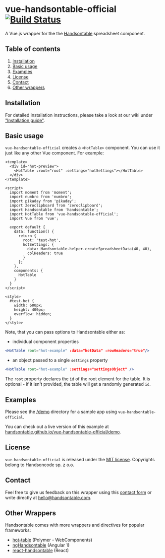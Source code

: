 # vue-handsontable-official  [![Build Status](https://travis-ci.org/handsontable/vue-handsontable-official.png?branch=master)](https://travis-ci.org/handsontable/vue-handsontable-official)
A Vue.js wrapper for the the [Handsontable](https://github.com/handsontable/handsontable) spreadsheet component.

## Table of contents
1. [Installation](#installation)
2. [Basic usage](#basic-usage)
3. [Examples](#examples)
4. [License](#license)
5. [Contact](#contact)
6. [Other wrappers](#other-wrappers)

## Installation

For detailed installation instructions, please take a look at our wiki under ["Installation guide"](https://github.com/handsontable/vue-handsontable-official/wiki/Installation-guide).

## Basic usage
`vue-handsontable-official` creates a `<HotTable>` component. You can use it just like any other Vue component. For example:

```
<template>
  <div id="hot-preview">
    <HotTable :root="root" :settings="hotSettings"></HotTable>
  </div>
</template>

<script>
  import moment from 'moment';
  import numbro from 'numbro';
  import pikaday from 'pikaday';
  import Zeroclipboard from 'zeroclipboard';
  import Handsontable from 'handsontable';
  import HotTable from 'vue-handsontable-official';
  import Vue from 'vue';

  export default {
    data: function() {
      return {
        root: 'test-hot',
        hotSettings: {
          data: Handsontable.helper.createSpreadsheetData(40, 40),
          colHeaders: true
        }
      };
    },
    components: {
      HotTable
    }
  }
</script>

<style>
  #test-hot {
    width: 600px;
    height: 400px;
    overflow: hidden;
  }
</style>
```

Note, that you can pass options to Handsontable either as:
* individual component properties
```jsx
<HotTable root="hot-example" :data="hotData" :rowHeaders="true"/>
```
* an object passed to a single `settings` property
```jsx
<HotTable root="hot-example" :settings="settingsObject" />
```

The `root` property declares the `id` of the root element for the table. It is optional - if it isn't provided, the table will get a randomly generated `id`.

## Examples
Please see the [/demo](https://github.com/handsontable/vue-handsontable-official/tree/master/demo) directory for a sample app using `vue-handsontable-official`. 

You can check out a live version of this example at [handsontable.github.io/vue-handsontable-official/demo](https://handsontable.github.io/vue-handsontable-official/demo).

## License
`vue-handsontable-official` is released under the [MIT license](https://github.com/handsontable/vue-handsontable-official/blob/master/LICENSE).
Copyrights belong to Handsoncode sp. z o.o.

## Contact
Feel free to give us feedback on this wrapper using this [contact form](https://handsontable.com/contact.html) or write directly at hello@handsontable.com.

## Other Wrappers
Handsontable comes with more wrappers and directives for popular frameworks:

- [hot-table](https://github.com/handsontable/hot-table) (Polymer - WebComponents)
- [ngHandsontable](https://github.com/handsontable/ngHandsontable) (Angular 1)
- [react-handsontable](https://github.com/handsontable/react-handsontable) (React)
